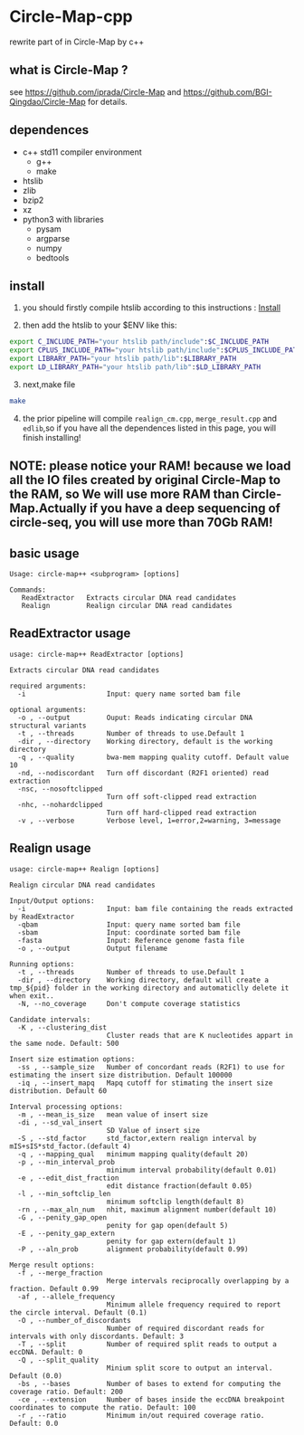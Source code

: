 # Circle-Map-cpp
rewrite part of in Circle-Map by c++

## what is Circle-Map ?

see https://github.com/iprada/Circle-Map and https://github.com/BGI-Qingdao/Circle-Map for details.


## dependences

* c++ std11 compiler environment
  * g++
  * make
* htslib
* zlib
* bzip2
* xz
* python3 with libraries 
  * pysam
  * argparse
  * numpy
  * bedtools
  
## install 

1. you should firstly compile htslib according to this instructions : [Install](https://github.com/samtools/htslib/blob/develop/INSTALL)

2. then add the htslib to your $ENV like this:
```bash
export C_INCLUDE_PATH="your htslib path/include":$C_INCLUDE_PATH
export CPLUS_INCLUDE_PATH="your htslib path/include":$CPLUS_INCLUDE_PATH
export LIBRARY_PATH="your htslib path/lib":$LIBRARY_PATH
export LD_LIBRARY_PATH="your htslib path/lib":$LD_LIBRARY_PATH
```
3. next,make file
```bash
make
```

4. the prior pipeline will compile `realign_cm.cpp`, `merge_result.cpp` and `edlib`,so if you have all the dependences listed in this page, you will finish installing!


## NOTE: please notice your RAM! because we load all the IO files created by original Circle-Map to the RAM, so We will use more RAM than Circle-Map.Actually if you have a deep sequencing of circle-seq, you will use more than 70Gb RAM! 

## basic usage 

```
Usage: circle-map++ <subprogram> [options]

Commands:
   ReadExtractor   Extracts circular DNA read candidates
   Realign         Realign circular DNA read candidates

```
## ReadExtractor usage

```
usage: circle-map++ ReadExtractor [options]

Extracts circular DNA read candidates

required arguments:
  -i                    Input: query name sorted bam file

optional arguments:
  -o , --output         Ouput: Reads indicating circular DNA structural variants
  -t , --threads        Number of threads to use.Default 1
  -dir , --directory    Working directory, default is the working directory
  -q , --quality        bwa-mem mapping quality cutoff. Default value 10
  -nd, --nodiscordant   Turn off discordant (R2F1 oriented) read extraction
  -nsc, --nosoftclipped
                        Turn off soft-clipped read extraction
  -nhc, --nohardclipped
                        Turn off hard-clipped read extraction
  -v , --verbose        Verbose level, 1=error,2=warning, 3=message

```

## Realign usage

```
usage: circle-map++ Realign [options]

Realign circular DNA read candidates

Input/Output options:
  -i                    Input: bam file containing the reads extracted by ReadExtractor
  -qbam                 Input: query name sorted bam file
  -sbam                 Input: coordinate sorted bam file
  -fasta                Input: Reference genome fasta file
  -o , --output         Output filename

Running options:
  -t , --threads        Number of threads to use.Default 1
  -dir , --directory    Working directory, default will create a tmp_${pid} folder in the working directory and automaticlly delete it when exit..
  -N, --no_coverage     Don't compute coverage statistics

Candidate intervals:
  -K , --clustering_dist
                        Cluster reads that are K nucleotides appart in the same node. Default: 500

Insert size estimation options:
  -ss , --sample_size   Number of concordant reads (R2F1) to use for estimating the insert size distribution. Default 100000
  -iq , --insert_mapq   Mapq cutoff for stimating the insert size distribution. Default 60

Interval processing options:
  -m , --mean_is_size   mean value of insert size
  -di , --sd_val_insert
                        SD Value of insert size
  -S , --std_factor     std_factor,extern realign interval by mIS+sIS*std_factor.(default 4)
  -q , --mapping_qual   minimum mapping quality(default 20)
  -p , --min_interval_prob
                        minimum interval probability(default 0.01)
  -e , --edit_dist_fraction
                        edit distance fraction(default 0.05)
  -l , --min_softclip_len
                        minimum softclip length(default 8)
  -rn , --max_aln_num   nhit, maximum alignment number(default 10)
  -G , --penity_gap_open
                        penity for gap open(default 5)
  -E , --penity_gap_extern
                        penity for gap extern(default 1)
  -P , --aln_prob       alignment probability(default 0.99)

Merge result options:
  -f , --merge_fraction
                        Merge intervals reciprocally overlapping by a fraction. Default 0.99
  -af , --allele_frequency
                        Minimum allele frequency required to report the circle interval. Default (0.1)
  -O , --number_of_discordants
                        Number of required discordant reads for intervals with only discordants. Default: 3
  -T , --split          Number of required split reads to output a eccDNA. Default: 0
  -Q , --split_quality
                        Minium split score to output an interval. Default (0.0)
  -bs , --bases         Number of bases to extend for computing the coverage ratio. Default: 200
  -ce , --extension     Number of bases inside the eccDNA breakpoint coordinates to compute the ratio. Default: 100
  -r , --ratio          Minimum in/out required coverage ratio. Default: 0.0

```
